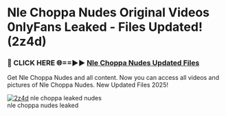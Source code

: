 # Nle Choppa Nudes Original Videos 0nlyFans Leaked - Files Updated! (2z4d)

<h3>🔴 CLICK HERE 🌐==►► <a href="https://tinyurl.com/5h6xmrr3" rel="nofollow">Nle Choppa Nudes Updated Files</a></h3>

Get Nle Choppa Nudes and all content. Now you can access all videos and pictures of Nle Choppa Nudes. New Updated Files 2025!

[![2z4d](https://i.imgur.com/KVD873Z.gif)](https://tinyurl.com/5h6xmrr3)
nle choppa leaked nudes<br>
nle choppa nudes leaked